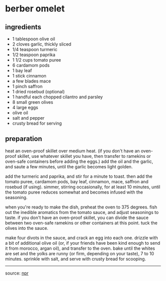 # berber omelet

## ingredients

- 1 tablespoon olive oil
- 2 cloves garlic, thickly sliced
- 1/4 teaspoon turmeric
- 1/2 teaspoon paprika
- 1 1/2 cups tomato puree
- 6 cardamom pods
- 1 bay leaf
- 1 stick cinnamon
- a few blades mace
- 1 pinch saffron
- 1 dried rosebud (optional)
- 1 handful each chopped cilantro and parsley
- 8 small green olives
- 4 large eggs
- olive oil
- salt and pepper
- crusty bread for serving

## preparation

heat an oven-proof skillet over medium heat. (if you don't have an oven-proof skillet, use whatever skillet you have, then transfer to ramekins or oven-safe containers before adding the eggs.) add the oil and the garlic, and saute a few minutes, until the garlic becomes light golden.

add the turmeric and paprika, and stir for a minute to toast. then add the tomato puree, cardamom pods, bay leaf, cinnamon, mace, saffron and rosebud (if using). simmer, stirring occasionally, for at least 10 minutes, until the tomato puree reduces somewhat and becomes infused with the seasoning.

when you're ready to make the dish, preheat the oven to 375 degrees. fish out the inedible aromatics from the tomato sauce, and adjust seasonings to taste. if you don't have an oven-proof skillet, you can divide the sauce between two oven-safe ramekins or other containers at this point. tuck the olives into the sauce.

make four divots in the sauce, and crack an egg into each one. drizzle with a bit of additional olive oil (or, if your friends have been kind enough to send it from morocco, argan oil), and transfer to the oven. bake until the whites are set and the yolks are runny (or firm, depending on your taste), 7 to 10 minutes. sprinkle with salt, and serve with crusty bread for scooping.

---

source: [npr](http://www.npr.org/2013/12/11/250131301/breakfast-for-dinner-shame-should-be-put-to-bed?utm_content=socialflow&utm_campaign=nprfacebook&utm_source=npr&utm_medium=facebook)
